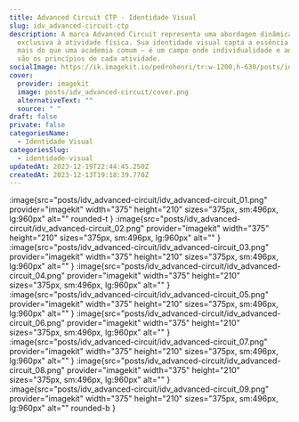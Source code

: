 ```yaml
---
title: Advanced Circuit CTP - Identidade Visual
slug: idv_advanced-circuit-ctp
description: A marca Advanced Circuit representa uma abordagem dinâmica e
  exclusiva à atividade física. Sua identidade visual capta a essência de ser
  mais do que uma academia comum – é um campo onde individualidade e adaptação
  são os princípios de cada atividade.
socialImage: https://ik.imagekit.io/pedrohenri/tr:w-1200,h-630/posts/idv_advanced-circuit/social-image.png
cover:
  provider: imagekit
  image: posts/idv_advanced-circuit/cover.png
  alternativeText: ""
  source: " "
draft: false
private: false
categoriesName:
  - Identidade Visual
categoriesSlug:
  - identidade-visual
updatedAt: 2023-12-19T22:44:45.250Z
createdAt: 2023-12-13T19:18:39.770Z
---
```

:image{src="posts/idv_advanced-circuit/idv_advanced-circuit_01.png" provider="imagekit"  width="375" height="210" sizes="375px, sm:496px, lg:960px" alt="" rounded-t }
:image{src="posts/idv_advanced-circuit/idv_advanced-circuit_02.png" provider="imagekit" width="375" height="210" sizes="375px, sm:496px, lg:960px" alt="" }
:image{src="posts/idv_advanced-circuit/idv_advanced-circuit_03.png" provider="imagekit"  width="375" height="210" sizes="375px, sm:496px, lg:960px" alt="" }
:image{src="posts/idv_advanced-circuit/idv_advanced-circuit_04.png" provider="imagekit" width="375" height="210" sizes="375px, sm:496px, lg:960px" alt="" }
:image{src="posts/idv_advanced-circuit/idv_advanced-circuit_05.png" provider="imagekit" width="375" height="210" sizes="375px, sm:496px, lg:960px" alt="" }
:image{src="posts/idv_advanced-circuit/idv_advanced-circuit_06.png" provider="imagekit" width="375" height="210" sizes="375px, sm:496px, lg:960px" alt="" }
:image{src="posts/idv_advanced-circuit/idv_advanced-circuit_07.png" provider="imagekit" width="375" height="210" sizes="375px, sm:496px, lg:960px" alt="" }
:image{src="posts/idv_advanced-circuit/idv_advanced-circuit_08.png" provider="imagekit" width="375" height="210" sizes="375px, sm:496px, lg:960px" alt="" }
:image{src="posts/idv_advanced-circuit/idv_advanced-circuit_09.png" provider="imagekit" width="375" height="210" sizes="375px, sm:496px, lg:960px" alt="" rounded-b }